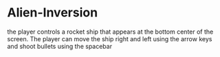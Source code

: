# Alien-Inversion
the player controls a rocket ship that appears at the bottom center of the screen. The player can move the ship right and left using the arrow keys and shoot bullets using the spacebar
